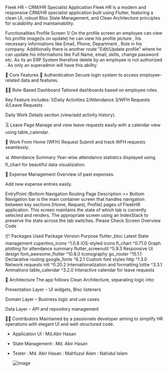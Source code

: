 Fleek HR – CRM/HR Specialist Application
Fleek HR is a modern and responsive CRM/HR specialist application built using Flutter, featuring a clean UI, robust Bloc State Management, and Clean Architecture principles for scalability and maintainability.

Functionalities
Profile Screen
       1/ On the profile screen an employee can view his profile image(is on update)
       he can view his profile picture , his necessary informations like 
       Email,  Phone, Department , Role in his company. Additionally there is another 
       route "Edit/Update profile" where he can update his informations like Full Name,
       email, skills, change password etc. 
       As its an ERP System therefore delete by an employee is not authorized . As only an superadmin
       will have this ability. 




🚀 Core Features
🔐 Authentication
Secure login system to access employee-related data and features.

🧑‍💼 Role-Based Dashboard
Tailored dashboards based on employee roles.

Key Feature includes:
1/Daily Activities
2/Attendance
3/WFH Requests
4/Leave Requests

Daily Work Details section (view/add activity history).

🗓️ Leave Page
Manage and view leave requests easily with a calendar view using table_calendar.

🏡 Work From Home (WFH) Request
Submit and track WFH requests seamlessly.

📊 Attendance Summary
Year-wise attendance statistics displayed using fl_chart for beautiful data visualization.

💸 Expense Management
Overview of past expenses.

Add new expense entries easily.


EntryPoint /Bottom Navigation Routing Page Description >>
Bottom Navigation bar is the main container screen that handles navigation between key sections [Home, Request, Profile] pages of FleekHR application.
This screen maintains the state of which tab is currently selected and renders. 
The appropriate screen using an IndexStack to preserve the state across the tab switches. 
Please Check Screen Overview Code 




📦 Packages Used
Package	Version	Purpose
flutter_bloc	Latest	State management
cupertino_icons	^1.0.8	iOS-styled icons
fl_chart	^0.71.0	Graph plotting for attendance summary
flutter_screenutil	^5.9.3	Responsive UI design
font_awesome_flutter	^10.8.0	Iconography
go_router	^15.1.1	Declarative routing
google_fonts	^6.2.1	Custom font styles
http	^1.3.0	Network requests
intl	^0.20.2	Internationalization and formatting
lottie	^3.3.1	Animations
table_calendar	^3.2.0	Interactive calendar for leave requests

🧱 Architecture
The app follows Clean Architecture, separating logic into:

Presentation Layer – UI widgets, Bloc listeners

Domain Layer – Business logic and use cases

Data Layer – API and repository management

🧑‍💻 Contributors
Maintained by a passionate developer aiming to simplify HR operations with elegant UI and well-structured code.
- Application UI : Md.Abir Hasan
- State Management : Md. Abir Hasan
- Tester : Md. Abir Hasan
         : Mahfuzul Alam
         : Nahidul Islam

  ![image](https://github.com/user-attachments/assets/a036926d-da14-4a50-a318-d388622b9b72)
